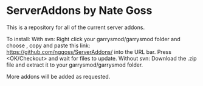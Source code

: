ServerAddons by Nate Goss
============

This is a repository for all of the current server addons.

To install:
  With svn: Right click your garrysmod/garrysmod folder and choose <Svn Checkout>, copy and paste this link:
                https://github.com/nggoss/ServerAddons/
            into the URL bar. Press <OK/Checkout> and wait for files to update. 
  Without svn: Download the .zip file and extract it to your garrysmod/garrysmod folder.
  
  
  
More addons will be added as requested.
